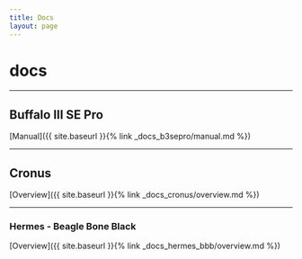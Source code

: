 ```yaml
---
title: Docs
layout: page
---
```

# docs
---
## Buffalo III SE Pro

[Manual]({{ site.baseurl }}{% link _docs_b3sepro/manual.md %})

---
## Cronus

[Overview]({{ site.baseurl }}{% link _docs_cronus/overview.md %})

---
### Hermes - Beagle Bone Black

[Overview]({{ site.baseurl }}{% link _docs_hermes_bbb/overview.md %})